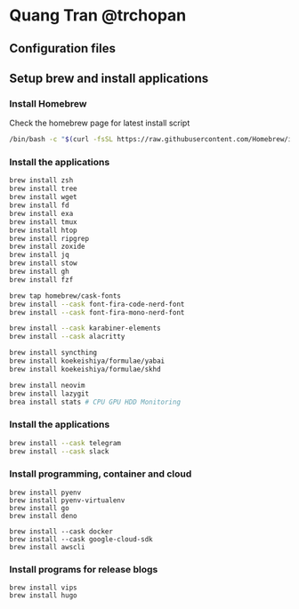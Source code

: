 # Quang Tran @trchopan

## Configuration files

## Setup brew and install applications

### Install Homebrew

Check the homebrew page for latest install script

```bash
/bin/bash -c "$(curl -fsSL https://raw.githubusercontent.com/Homebrew/install/HEAD/install.sh)"
```

### Install the applications

```bash
brew install zsh
brew install tree
brew install wget
brew install fd
brew install exa
brew install tmux
brew install htop
brew install ripgrep
brew install zoxide
brew install jq
brew install stow
brew install gh
brew install fzf

brew tap homebrew/cask-fonts
brew install --cask font-fira-code-nerd-font
brew install --cask font-fira-mono-nerd-font

brew install --cask karabiner-elements
brew install --cask alacritty

brew install syncthing
brew install koekeishiya/formulae/yabai
brew install koekeishiya/formulae/skhd

brew install neovim
brew install lazygit
brea install stats # CPU GPU HDD Monitoring
```

### Install the applications

```bash
brew install --cask telegram
brew install --cask slack
```

### Install programming, container and cloud

```
brew install pyenv
brew install pyenv-virtualenv
brew install go
brew install deno

brew install --cask docker
brew install --cask google-cloud-sdk
brew install awscli
```

### Install programs for release blogs

```
brew install vips
brew install hugo
```
